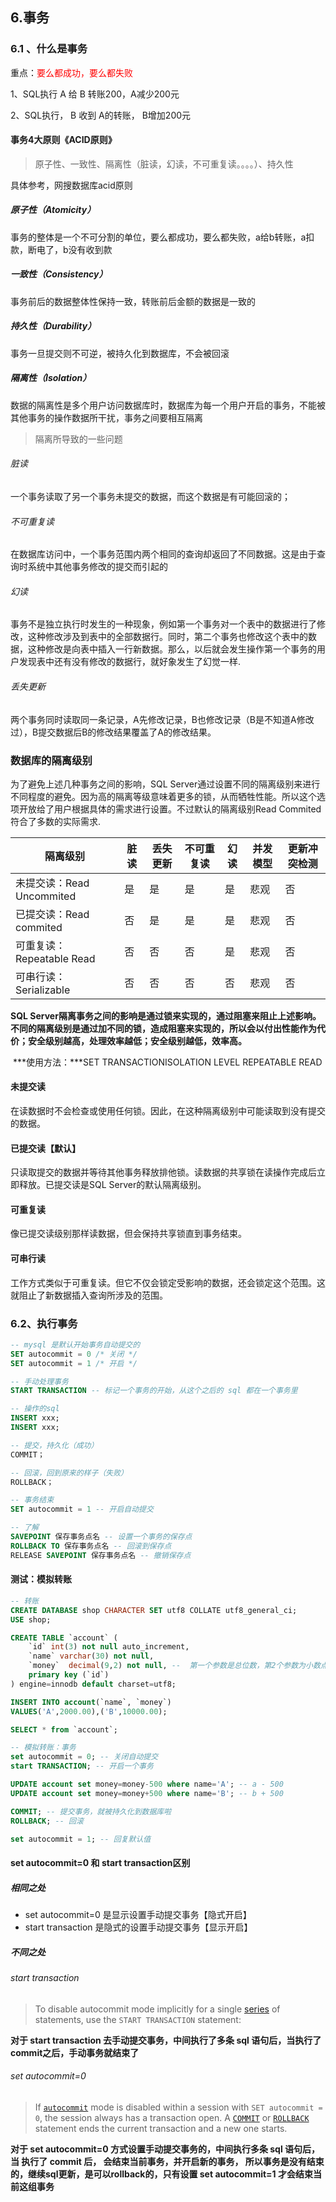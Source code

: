 ## 6.事务

### 6.1 、什么是事务

重点：<font color='red'>要么都成功，要么都失败</font>

1、SQL执行  A 给 B 转账200，A减少200元  

2、SQL执行， B 收到 A的转账， B增加200元

#### 事务4大原则《ACID原则》

> 原子性、一致性、隔离性（脏读，幻读，不可重复读。。。。）、持久性      

具体参考，网搜数据库acid原则

##### 原子性（Atomicity）

事务的整体是一个不可分割的单位，要么都成功，要么都失败，a给b转账，a扣款，断电了，b没有收到款

##### 一致性（Consistency）

事务前后的数据整体性保持一致，转账前后金额的数据是一致的

##### 持久性（Durability）

事务一旦提交则不可逆，被持久化到数据库，不会被回滚

##### 隔离性（Isolation）

数据的隔离性是多个用户访问数据库时，数据库为每一个用户开启的事务，不能被其他事务的操作数据所干扰，事务之间要相互隔离

> 隔离所导致的一些问题

###### 脏读

一个事务读取了另一个事务未提交的数据，而这个数据是有可能回滚的；

###### 不可重复读

在数据库访问中，一个事务范围内两个相同的查询却返回了不同数据。这是由于查询时系统中其他事务修改的提交而引起的

###### 幻读

事务不是独立执行时发生的一种现象，例如第一个事务对一个表中的数据进行了修改，这种修改涉及到表中的全部数据行。同时，第二个事务也修改这个表中的数据，这种修改是向表中插入一行新数据。那么，以后就会发生操作第一个事务的用户发现表中还有没有修改的数据行，就好象发生了幻觉一样.

###### 丢失更新

两个事务同时读取同一条记录，A先修改记录，B也修改记录（B是不知道A修改过），B提交数据后B的修改结果覆盖了A的修改结果。

### 数据库的隔离级别

为了避免上述几种事务之间的影响，SQL Server通过设置不同的隔离级别来进行不同程度的避免。因为高的隔离等级意味着更多的锁，从而牺牲性能。所以这个选项开放给了用户根据具体的需求进行设置。不过默认的隔离级别Read Commited符合了多数的实际需求.

| **隔离级别**              | **脏读** | **丢失更新** | **不可重复读** | **幻读** | **并发模型** | **更新冲突检测** |
| ------------------------- | -------- | ------------ | -------------- | -------- | ------------ | ---------------- |
| 未提交读：Read Uncommited | 是       | 是           | 是             | 是       | 悲观         | 否               |
| 已提交读：Read commited   | 否       | 是           | 是             | 是       | 悲观         | 否               |
| 可重复读：Repeatable Read | 否       | 否           | 否             | 是       | 悲观         | 否               |
| 可串行读：Serializable    | 否       | 否           | 否             | 否       | 悲观         | 否               |

**SQL Server隔离事务之间的影响是通过锁来实现的，通过阻塞来阻止上述影响。不同的隔离级别是通过加不同的锁，造成阻塞来实现的，所以会以付出性能作为代价；安全级别越高，处理效率越低；安全级别越低，效率高。**

​    **\*使用方法：\***SET TRANSACTIONISOLATION LEVEL REPEATABLE READ

#### 未提交读

在读数据时不会检查或使用任何锁。因此，在这种隔离级别中可能读取到没有提交的数据。 

#### 已提交读【默认】

只读取提交的数据并等待其他事务释放排他锁。读数据的共享锁在读操作完成后立即释放。已提交读是SQL Server的默认隔离级别。 

#### 可重复读 

像已提交读级别那样读数据，但会保持共享锁直到事务结束。 

####  可串行读

工作方式类似于可重复读。但它不仅会锁定受影响的数据，还会锁定这个范围。这就阻止了新数据插入查询所涉及的范围。



### 6.2、执行事务

```sql
-- mysql 是默认开始事务自动提交的
SET autocommit = 0 /* 关闭 */
SET autocommit = 1 /* 开启 */

-- 手动处理事务
START TRANSACTION -- 标记一个事务的开始，从这个之后的 sql 都在一个事务里

-- 操作的sql
INSERT xxx;
INSERT xxx;

-- 提交，持久化（成功）
COMMIT；

-- 回滚，回到原来的样子（失败）
ROLLBACK；

-- 事务结束
SET autocommit = 1 -- 开启自动提交

-- 了解
SAVEPOINT 保存事务点名 -- 设置一个事务的保存点
ROLLBACK TO 保存事务点名 -- 回滚到保存点
RELEASE SAVEPOINT 保存事务点名 -- 撤销保存点

```

#### 测试：模拟转账

```sql
-- 转账
CREATE DATABASE shop CHARACTER SET utf8 COLLATE utf8_general_ci;
USE shop;

CREATE TABLE `account` (
	`id` int(3) not null auto_increment,
	`name` varchar(30) not null,
	`money`  decimal(9,2) not null, --  第一个参数是总位数，第2个参数为小数点的位数，整数为1参数-2参数
	primary key (`id`)
) engine=innodb default charset=utf8;

INSERT INTO account(`name`, `money`)
VALUES('A',2000.00),('B',10000.00);

SELECT * from `account`;

-- 模拟转账：事务
set autocommit = 0; -- 关闭自动提交 
start TRANSACTION; -- 开启一个事务

UPDATE account set money=money-500 where name='A'; -- a - 500
UPDATE account set money=money+500 where name='B'; -- b + 500

COMMIT; -- 提交事务，就被持久化到数据库啦
ROLLBACK; -- 回滚

set autocommit = 1; -- 回复默认值
```

#### set autocommit=0 和 start transaction区别

##### 相同之处

- set autocommit=0 是显示设置手动提交事务【隐式开启】
- start transaction 是隐式的设置手动提交事务【显示开启】

##### 不同之处

###### start transaction

> To disable autocommit mode implicitly for a single [series](https://so.csdn.net/so/search?q=series&spm=1001.2101.3001.7020) of statements, use the `START TRANSACTION` statement:

**对于 start transaction 去手动提交事务，中间执行了多条 sql 语句后，当执行了 commit之后，手动事务就结束了**

###### set autocommit=0

> If [`autocommit`](https://dev.mysql.com/doc/refman/5.7/en/server-system-variables.html#sysvar_autocommit) mode is disabled within a session with `SET autocommit = 0`, the session always has a transaction open. A [`COMMIT`](https://dev.mysql.com/doc/refman/5.7/en/commit.html) or [`ROLLBACK`](https://dev.mysql.com/doc/refman/5.7/en/commit.html) statement ends the current transaction and a new one starts.

**对于 set autocommit=0 方式设置手动提交事务的，中间执行多条 sql 语句后， 当 执行了 commit 后， 会结束当前事务，并开启新的事务， 所以事务是没有结束的，继续sql更新，是可以rollback的，只有设置 set autocommit=1 才会结束当前这组事务**























